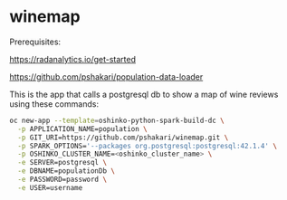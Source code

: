 # winemap

Prerequisites:

https://radanalytics.io/get-started

https://github.com/pshakari/population-data-loader
 
This is the app that calls a postgresql db to show a map of wine reviews using these commands:


```sh
oc new-app --template=oshinko-python-spark-build-dc \
  -p APPLICATION_NAME=population \
  -p GIT_URI=https://github.com/pshakari/winemap.git \
  -p SPARK_OPTIONS='--packages org.postgresql:postgresql:42.1.4' \
  -p OSHINKO_CLUSTER_NAME=<oshinko_cluster_name> \
  -e SERVER=postgresql \
  -e DBNAME=populationDb \
  -e PASSWORD=password \
  -e USER=username
  ```
